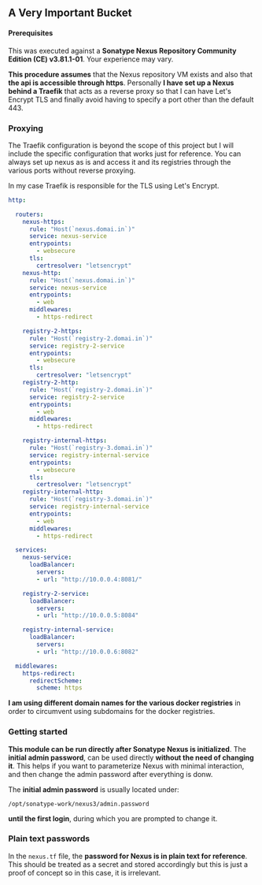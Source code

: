 A Very Important Bucket
---

#### Prerequisites

This was executed against a **Sonatype Nexus Repository Community Edition (CE) v3.81.1-01**.
 Your experience may vary.

**This procedure assumes** that the Nexus repository VM exists and also that **the api is accessible
through https**. Personally **I have set up a Nexus behind a Traefik** that acts as a reverse proxy
so that I can have Let's Encrypt TLS and finally avoid having to specify a port other than the default 443. 

### Proxying

The Traefik configuration is beyond the scope of this project but I will include the specific configuration that works
just for reference. You can always set up nexus as is and access it and its registries through the various ports without 
reverse proxying.

In my case Traefik is responsible for the TLS using Let's Encrypt.

```yaml
http:

  routers:
    nexus-https:
      rule: "Host(`nexus.domai.in`)"
      service: nexus-service
      entrypoints:
        - websecure
      tls:
        certresolver: "letsencrypt"
    nexus-http:
      rule: "Host(`nexus.domai.in`)"
      service: nexus-service
      entrypoints:
        - web
      middlewares:
        - https-redirect

    registry-2-https:
      rule: "Host(`registry-2.domai.in`)"
      service: registry-2-service
      entrypoints:
        - websecure
      tls:
        certresolver: "letsencrypt"
    registry-2-http:
      rule: "Host(`registry-2.domai.in`)"
      service: registry-2-service
      entrypoints:
        - web
      middlewares:
        - https-redirect

    registry-internal-https:
      rule: "Host(`registry-3.domai.in`)"
      service: registry-internal-service
      entrypoints:
        - websecure
      tls:
        certresolver: "letsencrypt"
    registry-internal-http:
      rule: "Host(`registry-3.domai.in`)"
      service: registry-internal-service
      entrypoints:
        - web
      middlewares:
        - https-redirect

  services:
    nexus-service:
      loadBalancer:
        servers:
        - url: "http://10.0.0.4:8081/"

    registry-2-service:
      loadBalancer:
        servers:
        - url: "http://10.0.0.5:8084"

    registry-internal-service:
      loadBalancer:
        servers:
        - url: "http://10.0.0.6:8082"

  middlewares:
    https-redirect:
      redirectScheme:
        scheme: https
```

**I am using different domain names for the various docker registries** in order to circumvent 
using subdomains for the docker registries.

### Getting started

**This module can be run directly after Sonatype Nexus is initialized**. The **initial admin password**, 
can be used directly **without the need of changing it**. This helps if you want to parameterize Nexus
with minimal interaction, and then change the admin password after everything is donw.

The **initial admin password** is usually located under:

```/opt/sonatype-work/nexus3/admin.password``` 

**until the first login**, during which you are prompted to change it.

### Plain text passwords

In the ```nexus.tf``` file, the **password for Nexus is in plain text for reference**. This should be treated as a secret
and stored accordingly but this is just a proof of concept so in this case, it is irrelevant.
